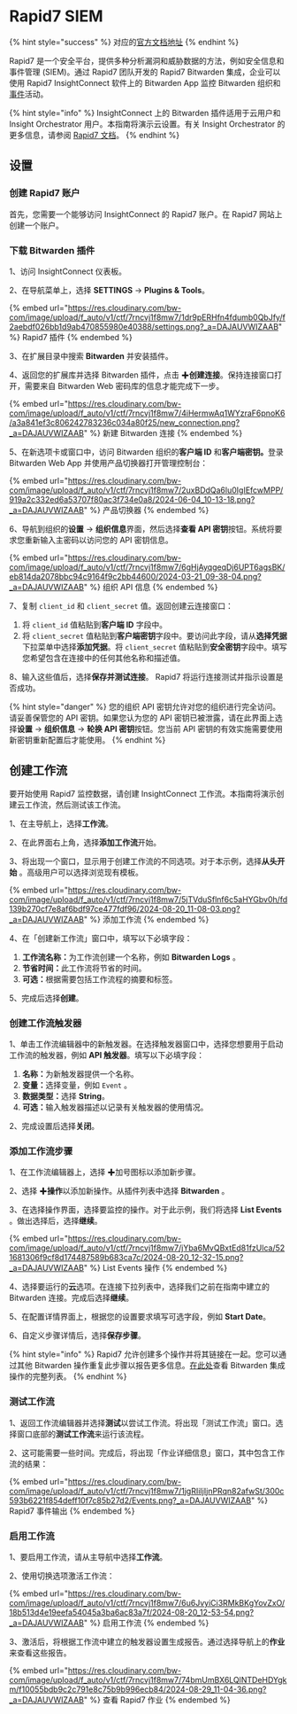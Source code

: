 # Rapid7 SIEM

{% hint style="success" %}
对应的[官方文档地址](https://bitwarden.com/help/rapid7-siem/)
{% endhint %}

Rapid7 是一个安全平台，提供多种分析漏洞和威胁数据的方法，例如安全信息和事件管理 (SIEM)。通过 Rapid7 团队开发的 Rapid7 Bitwarden 集成，企业可以使用 Rapid7 InsightConnect 软件上的 Bitwarden App 监控 Bitwarden 组织和[事件](../event-logging/event-logs.md)活动。

{% hint style="info" %}
InsightConnect 上的 Bitwarden 插件适用于云用户和 Insight Orchestrator 用户。本指南将演示云设置。有关 Insight Orchestrator 的更多信息，请参阅 [Rapid7 文档](https://docs.rapid7.com/insightconnect/orchestrator/)。
{% endhint %}

## 设置 <a href="#setup" id="setup"></a>

### 创建 Rapid7 账户 <a href="#create-rapid7-account" id="create-rapid7-account"></a>

首先，您需要一个能够访问 InsightConnect 的 Rapid7 账户。在 Rapid7 网站上创建一个账户。

### 下载 Bitwarden 插件 <a href="#download-the-bitwarden-plugin" id="download-the-bitwarden-plugin"></a>

1、访问 InsightConnect 仪表板。

2、在导航菜单上，选择 **SETTINGS** → **Plugins & Tools**。

{% embed url="https://res.cloudinary.com/bw-com/image/upload/f_auto/v1/ctf/7rncvj1f8mw7/1dr9pERHfn4fdumb0QbJfy/f2aebdf026bb1d9ab470855980e40388/settings.png?_a=DAJAUVWIZAAB" %}
Rapid7 插件
{% endembed %}

3、在扩展目录中搜索 **Bitwarden** 并安装插件。

4、返回您的扩展库并选择 Bitwarden 插件，点击 ✚**创建连接**。保持连接窗口打开，需要来自 Bitwarden Web 密码库的信息才能完成下一步。

{% embed url="https://res.cloudinary.com/bw-com/image/upload/f_auto/v1/ctf/7rncvj1f8mw7/4iHermwAq1WYzraF6pnoK6/a3a841ef3c806242783236c034a80f25/new_connection.png?_a=DAJAUVWIZAAB" %}
新建 Bitwarden 连接
{% endembed %}

5、在新选项卡或窗口中，访问 Bitwarden 组织的**客户端 ID** 和**客户端密钥。**&#x767B;录 Bitwarden Web App 并使用产品切换器打开管理控制台：

{% embed url="https://res.cloudinary.com/bw-com/image/upload/f_auto/v1/ctf/7rncvj1f8mw7/2uxBDdQa6lu0IgIEfcwMPP/919a2c332ed6a53707f80ac3f734e0a8/2024-06-04_10-13-18.png?_a=DAJAUVWIZAAB" %}
产品切换器
{% endembed %}

6、导航到组织的**设置** → **组织信息**界面，然后选择**查看 API 密钥**按钮。系统将要求您重新输入主密码以访问您的 API 密钥信息。

{% embed url="https://res.cloudinary.com/bw-com/image/upload/f_auto/v1/ctf/7rncvj1f8mw7/6gHjAyqgeqDj6UPT6agsBK/eb814da2078bbc94c9164f9c2bb44600/2024-03-21_09-38-04.png?_a=DAJAUVWIZAAB" %}
组织 API 信息
{% endembed %}

7、复制 `client_id` 和 `client_secret` 值。返回创建云连接窗口：

1. 将 `client_id` 值粘贴到**客户端 ID** 字段中。
2. 将 `client_secret` 值粘贴到**客户端密钥**字段中。要访问此字段，请从**选择凭据**下拉菜单中选择**添加凭据**。将 `client_secret` 值粘贴到**安全密钥**字段中。填写您希望包含在连接中的任何其他名称和描述值。

8、输入这些值后，选择**保存并测试连接**。 Rapid7 将运行连接测试并指示设置是否成功。

{% hint style="danger" %}
您的组织 API 密钥允许对您的组织进行完全访问。请妥善保管您的 API 密钥。如果您认为您的 API 密钥已被泄露，请在此界面上选择**设置** → **组织信息** → **轮换 API 密钥**按钮。您当前 API 密钥的有效实施需要使用新密钥重新配置后才能使用。
{% endhint %}

## 创建工作流 <a href="#create-a-workflow" id="create-a-workflow"></a>

要开始使用 Rapid7 监控数据，请创建 InsightConnect 工作流。本指南将演示创建云工作流，然后测试该工作流。

1、在主导航上，选择**工作流**。

2、在此界面右上角，选择**添加工作流**开始。

3、将出现一个窗口，显示用于创建工作流的不同选项。对于本示例，选择**从头开始** 。高级用户可以选择浏览现有模板。

{% embed url="https://res.cloudinary.com/bw-com/image/upload/f_auto/v1/ctf/7rncvj1f8mw7/5jTVduSflnf6c5aHYGbv0h/fd139b270cf7e8af6bdf97ce477fdf96/2024-08-20_11-08-03.png?_a=DAJAUVWIZAAB" %}
添加工作流
{% endembed %}

4、在「创建新工作流」窗口中，填写以下必填字段：

1. **工作流名称：**&#x4E3A;工作流创建一个名称，例如 **Bitwarden Logs** 。
2. **节省时间：**&#x6B64;工作流将节省的时间。
3. **可选：**&#x6839;据需要包括工作流程的摘要和标签。

5、完成后选择**创建**。

### 创建工作流触发器 <a href="#create-workflow-trigger" id="create-workflow-trigger"></a>

1、单击工作流编辑器中的新触发器。在选择触发器窗口中，选择您想要用于启动工作流的触发器，例如 **API 触发器**。填写以下必填字段：

1. **名称：**&#x4E3A;新触发器提供一个名称。
2. **变量：**&#x9009;择变量，例如 `Event` 。
3. **数据类型：**&#x9009;择 **String**。
4. **可选：**&#x8F93;入触发器描述以记录有关触发器的使用情况。

2、完成设置后选择**关闭**。

### 添加工作流步骤 <a href="#add-a-workflow-step" id="add-a-workflow-step"></a>

1、在工作流编辑器上，选择 ✚加号图标以添加新步骤。

2、选择 ✚**操作**以添加新操作。从插件列表中选择 **Bitwarden** 。

3、在选择操作界面，选择要监控的操作。对于此示例，我们将选择 **List Events** 。做出选择后，选择**继续**。

{% embed url="https://res.cloudinary.com/bw-com/image/upload/f_auto/v1/ctf/7rncvj1f8mw7/jYba6MvQBxtEd81fzUlca/521681306f9cf8d174487589b683ca7c/2024-08-20_12-32-15.png?_a=DAJAUVWIZAAB" %}
List Events 操作
{% endembed %}

4、选择要运行的**云**选项。在连接下拉列表中，选择我们之前在指南中建立的 Bitwarden 连接。完成后选择**继续**。

5、在配置详情界面上，根据您的设置要求填写可选字段，例如 **Start Date**。

6、自定义步骤详情后，选择**保存步骤**。

{% hint style="info" %}
Rapid7 允许创建多个操作并将其链接在一起。您可以通过其他 Bitwarden 操作重复此步骤以报告更多信息。[在此处](https://extensions.rapid7.com/extension/bitwarden)查看 Bitwarden 集成操作的完整列表。
{% endhint %}

### 测试工作流 <a href="#test-workflow" id="test-workflow"></a>

1、返回工作流编辑器并选择**测试**以尝试工作流。将出现「测试工作流」窗口。选择窗口底部的**测试工作流**来运行该流程。

2、这可能需要一些时间。完成后，将出现「作业详细信息」窗口，其中包含工作流的结果：

{% embed url="https://res.cloudinary.com/bw-com/image/upload/f_auto/v1/ctf/7rncvj1f8mw7/1jgRIiIjIjnPRqn82afwSt/300c593b6221f854deff10f7c85b27d2/Events.png?_a=DAJAUVWIZAAB" %}
Rapid7 事件输出
{% endembed %}

### 启用工作流 <a href="#enable-workflow" id="enable-workflow"></a>

1、要启用工作流，请从主导航中选择**工作流**。

2、使用切换选项激活工作流：

{% embed url="https://res.cloudinary.com/bw-com/image/upload/f_auto/v1/ctf/7rncvj1f8mw7/6u6JvyiCi3RMkBKgYovZxO/18b513d4e19eefa54045a3ba6ac83a7f/2024-08-20_12-53-54.png?_a=DAJAUVWIZAAB" %}
启用工作流
{% endembed %}

3、激活后，将根据工作流中建立的触发器设置生成报告。通过选择导航上的**作业**来查看这些报告。

{% embed url="https://res.cloudinary.com/bw-com/image/upload/f_auto/v1/ctf/7rncvj1f8mw7/74bmUmBX6LQlNTDeHDYgkm/f10055bdb9c2c791e8c75b9b996ecb84/2024-08-29_11-04-36.png?_a=DAJAUVWIZAAB" %}
查看 Rapid7 作业
{% endembed %}
